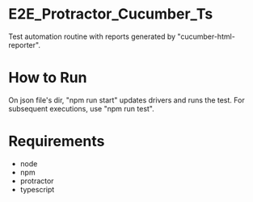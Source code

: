 # E2E_Protractor_Cucumber_Ts
Test automation routine with reports generated by "cucumber-html-reporter".

# How to Run
On json file's dir, "npm run start" updates drivers and runs the test. For subsequent executions, use "npm run test".

# Requirements
- node
- npm
- protractor
- typescript
